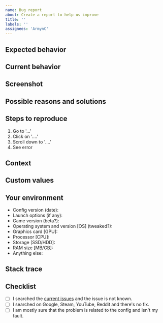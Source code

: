 ```yaml
---
name: Bug report
about: Create a report to help us improve
title: ''
labels: ''
assignees: 'ArmynC'
---
```


<!--- Provide a general summary of the issue in the Title above. -->

## Expected behavior
<!--- Tell us what should happen. -->

## Current behavior
<!--- Tell us what happens instead of the expected behavior. -->

## Screenshot
<!--- (Optional) -->
<!--- Make a screenshot to help us understand the context more clearly. -->

## Possible reasons and solutions
<!--- (Optional) -->
<!--- Suggest a fix/reason for the bug. -->

## Steps to reproduce
<!--- Provide a link to a live example or an unambiguous set of steps to reproduce this bug. -->
1. Go to '...'
2. Click on '....'
3. Scroll down to '....'
4. See error

## Context
<!--- How has this issue affected you? How it appeared? What are you trying to accomplish? -->
<!--- Providing context helps us come up with a solution that is most useful in the real world. -->

## Custom values
<!--- (Optional) -->
<!--- Modified any values? Added any new commands? Tweaked anything? --->

## Your environment
<!--- Include as many relevant details about your environment. -->
* Config version (date):
* Launch options (if any):
* Game version (beta?):
* Operating system and version [OS] (tweaked?):
* Graphics card [GPU]:
* Processor [CPU]:
* Storage [SSD/HDD]:
* RAM size [MB/GB]:
* Anything else:

## Stack trace
<!--- Include stack trace of the logs/console. -->

## Checklist
<!--- Go over all the following points, and put an `x` in all the boxes that apply. -->
- [ ] I searched the [current issues](https://github.com/ArmynC/ArminC-AutoExec/issues) and the issue is not known.
- [ ] I searched on Google, Steam, YouTube, Reddit and there's no fix.
- [ ] I am mostly sure that the problem is related to the config and isn't my fault.